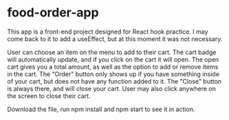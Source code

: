 # food-order-app

This app is a front-end project designed for React hook practice.  I may come back to it to add a useEffect, but at this moment it was not necessary.

User can choose an item on the menu to add to their cart.  The cart badge will automatically update, and if you click on the cart it will open.  The open cart gives you a total amount, as well as the option to add or remove items in the cart. The "Order" button only shows up if you have something inside of your cart, but does not have any function added to it.  The "Close" button is always there, and will close your cart.  User may also click anywhere on the screen to close their cart.

Download the file, run npm install and npm start to see it in action.
